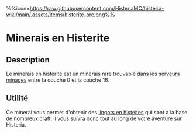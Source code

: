 %%icon=https://raw.githubusercontent.com/HisteriaMC/histeria-wiki/main/.assets/items/histerite-ore.png%%

# Minerais en Histerite 

## Description 
Le minerais en histerite est un minerais rare trouvable dans les [serveurs minages](https://histeria.fr/wiki/worlds/monde-minage) entre la couche 0 et la couche 16.

## Utilité
Ce minerai vous permet d'obtenir des [lingots en histeites](https://histeria.fr/wiki/items/histerite-ingot) qui sont à la base de nombreux craft. il vous suivra donc tout au long de votre aventure sur Histeria.